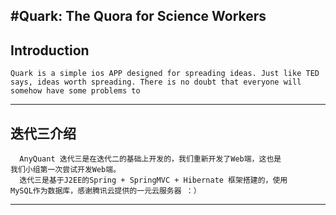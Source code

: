#Quark: The Quora for Science Workers
---

## Introduction ##
    Quark is a simple ios APP designed for spreading ideas. Just like TED says, ideas worth spreading. There is no doubt that everyone will somehow have some problems to 


----------


## 迭代三介绍 ##
      AnyQuant 迭代三是在迭代二的基础上开发的，我们重新开发了Web端，这也是
    我们小组第一次尝试开发Web端。
      迭代三是基于J2EE的Spring + SpringMVC + Hibernate 框架搭建的，使用
    MySQL作为数据库，感谢腾讯云提供的一元云服务器 ：）


----------